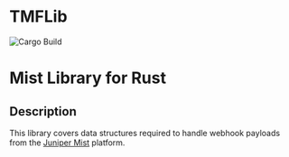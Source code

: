 # TMFLib
![Cargo Build](https://github.com/rruckley/tmflib/actions/workflows/rust.yml/badge.svg)

# Mist Library for Rust
## Description
This library covers data structures required to handle webhook payloads from the [Juniper Mist](https://www.juniper.net/us/en/products/mist-ai.html) platform.